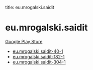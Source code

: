 title: eu.mrogalski.saidit
# eu.mrogalski.saidit


[Google Play Store](https://play.google.com/store/apps/details?id=eu.mrogalski.saidit)


* [eu.mrogalski.saidit-40-1](./eu.mrogalski.saidit-40-1/)
* [eu.mrogalski.saidit-182-1](./eu.mrogalski.saidit-182-1/)
* [eu.mrogalski.saidit-304-1](./eu.mrogalski.saidit-304-1/)